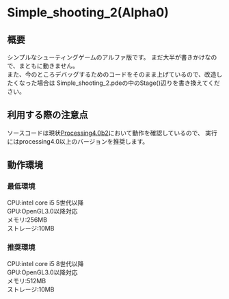 # Simple_shooting_2(Alpha0)
## 概要
シンプルなシューティングゲームのアルファ版です。
まだ大半が書きかけなので、まともに動きません。<br>
また、今のところデバッグするためのコードをそのまま上げているので、改造したくなった場合は
Simple_shooting_2.pdeの中のStage()辺りを書き換えてください。
## 利用する際の注意点
ソースコードは現状[Processing4.0b2](https://processing.org/)において動作を確認しているので、
実行にはprocessing4.0以上のバージョンを推奨します。
## 動作環境
### 最低環境
CPU:intel core i5 5世代以降<br>
GPU:OpenGL3.0以降対応<br>
メモリ:256MB<br>
ストレージ:10MB<br>
### 推奨環境
CPU:intel core i5 8世代以降<br>
GPU:OpenGL3.0以降対応<br>
メモリ:512MB<br>
ストレージ:10MB<br>

